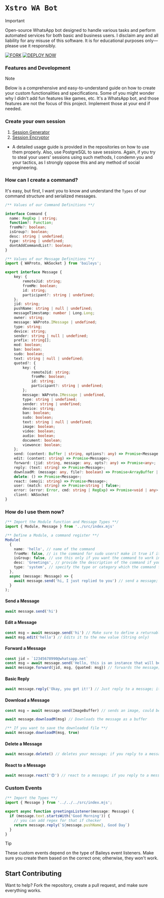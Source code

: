 # `Xstro WA Bot`

> [!Important]  
> Open-source WhatsApp bot designed to handle various tasks and perform automated services for both basic and business users. I disclaim any and all liability for any misuse of this software. It is for educational purposes only—please use it responsibly.

[![FORK](https://img.shields.io/badge/Fork_Repo-black?style=for-the-badge&logo=github)](https://github.com/AstroX11/Xstro/fork)
[![DEPLOY NOW](https://img.shields.io/badge/Deploy_Bot-black?style=for-the-badge&logo=)](https://astrox11.github.io/xstroweb/)

### Features and Development

> [!Note]
> Below is a comprehensive and easy-to-understand guide on how to create your custom functionalities and specifications. Some of you might wonder why I didn't add fun features like games, etc. It's a WhatsApp bot, and those features are not the focus of this project. Implement those at your end if needed.

### Create your own session

1. [Session Generator](https://github.com/AstroX11/XstroSession)
2. [Session Encryptor](https://github.com/AstroX11/session-maker-crypto)

- A detailed usage guide is provided in the repositories on how to use them properly. Also, use PostgreSQL to save sessions. Again, if you try to steal your users' sessions using such methods, I condemn you and your tactics, as I strongly oppose this and any method of social engineering.

### How can I create a command?

It's easy, but first, I want you to know and understand the `Types` of our command structure and serialized messages.

```ts
/** Values of our Command Definitions **/

interface Command {
  name: RegExp | string;
  function?: Function;
  fromMe?: boolean;
  isGroup?: boolean;
  desc: string | undefined;
  type: string | undefined;
  dontAddCommandList?: boolean;
}
```

```ts
/** Values of our Message Definitions **/
import { WAProto, WASocket } from 'baileys';

export interface Message {
    key: {
        remoteJid: string;
        fromMe: boolean;
        id: string;
        participant?: string | undefined;
    };
    jid: string;
    pushName: string | null | undefined;
    messageTimestamp: number | Long.Long;
    owner: string;
    message: WAProto.IMessage | undefined;
    type: string;
    device: string;
    sender: string | null | undefined;
    prefix: string[];
    mod: boolean;
    ban: boolean;
    sudo: boolean;
    text: string | null | undefined;
    quoted?: {
        key: {
            remoteJid: string;
            fromMe: boolean;
            id: string;
            participant?: string | undefined;
        };
        message: WAProto.IMessage | undefined,
        type: string | undefined;
        sender: string | undefined;
        device: string;
        ban: boolean;
        sudo: boolean;
        text: string | null | undefined;
        image: boolean;
        video: boolean;
        audio: boolean;
        document: boolean;
        viewonce: boolean;
    };
    send: (content: Buffer | string, options?: any) => Promise<Message | any>;
    edit: (content: string) => Promise<Message>;
    forward: (jid: string, message: any, opts?: any) => Promise<any>;
    reply: (text: string) => Promise<Message>;
    downloadM: (message: any, file?: boolean) => Promise<ArrayBuffer | any>;
    delete: () => Promise<Message>;
    react: (emoji: string) => Promise<Message>;
    user: (match: string) => Promise<string | false>;
    error: (error: Error, cmd: string | RegExp) => Promise<void | any>,
    client: WASocket
}
```

### How do I use them now?

```ts
/** Import the Module function and Message Types **/
import { Module, Message } from '../src/index.mjs'

/** Define a Module, a command register **/
Module(
  {
    name: 'hello', // name of the command
    fromMe: false, // is the command for sudo users? make it true if it should respond only to sudo users
    isGroup: false, // use this only if you want the command to work in a group!
    desc: 'Greetings', // provide the description of the command if you want it to appear on the list
    type: 'system', // specify the type or category which the command falls under
  },
  async (message: Message) => {
    await message.send('hi, I just replied to you') // send a message; this send function supports only text, image, video, and audio
  }
);
```

#### Send a Message

```ts
await message.send('hi')
```

#### Edit a Message

```ts
const msg = await message.send('hi') // Make sure to define a returnable instance of serialize in order to callback the edit to edit this message; otherwise, it would edit the message you sent yourself, not the target message.
await msg.edit('hello') // Edits it to the new value (String only)
```

#### Forward a Message

```ts
const jid = `12345678990@whatsapp.net`
const msg = await message.send('Hello, this is an instance that will be forwarded')
await message.forward(jid, msg, {quoted: msg}) // forwards the message; jid and the message are mandatory, quoted is an optional parameter
```

#### Basic Reply

```ts
await message.reply('Okay, you got it!') // Just reply to a message; it supports only text
```

#### Download a Message

```ts
const msg = await message.send(ImageBuffer) // sends an image, could be video, audio

await message.downloadM(msg) // Downloads the message as a buffer

/** If you want to save the downloaded file **/
await message.downloadM(msg, true)
```

#### Delete a Message

```ts
await message.delete() // deletes your message; if you reply to a message when you call this, it would delete the replied message and not yours
```

#### React to a Message

```ts
await message.react('😍') // react to a message; if you reply to a message, it would react to that and not the one you sent
```

### Custom Events

```ts
/** Import the Types **/
import { Message } from '../../../src/index.mjs';

export async function greetingsListener(message: Message) {
  if (message.text.startsWith('Good Morning')) {
    // you can add regex for that if checker
    return message.reply(`${message.pushName}, Good Day`)
  }
}
```

> [!Tip]
> These custom events depend on the type of Baileys event listeners. Make sure you create them based on the correct one; otherwise, they won't work.

## Start Contributing

Want to help? Fork the repository, create a pull request, and make sure everything works.
